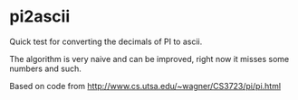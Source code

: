 # pi2ascii

Quick test for converting the decimals of PI to ascii.

The algorithm is very naive and can be improved, right now it misses some numbers and such.

Based on code from http://www.cs.utsa.edu/~wagner/CS3723/pi/pi.html